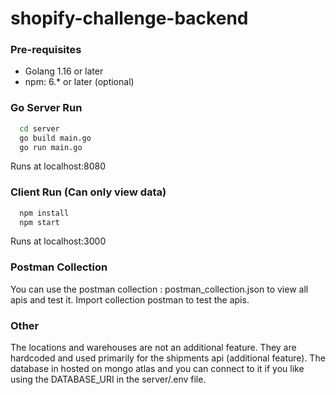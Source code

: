 # shopify-challenge-backend

### Pre-requisites
* Golang 1.16 or later
* npm: 6.* or later (optional)
### Go Server Run
```sh
  cd server
  go build main.go
  go run main.go
```
Runs at localhost:8080

### Client Run (Can only view data)

```sh
  npm install
  npm start
```

Runs at localhost:3000

### Postman Collection
You can use the postman collection : postman_collection.json to view all apis
and test it. Import collection postman to test the apis.

### Other
The locations and warehouses are not an additional feature. They are hardcoded and used primarily for the shipments api (additional feature). The database in hosted on mongo atlas and you can connect to it if you like using the DATABASE_URI in the server/.env file.
